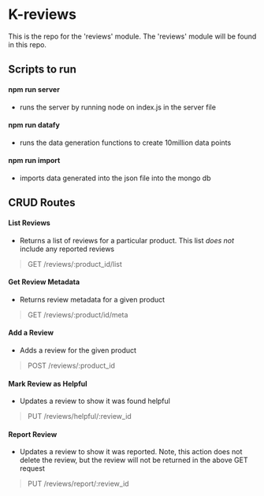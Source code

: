 # K-reviews
This is the repo for the 'reviews' module. The 'reviews' module will be found in this repo.

## Scripts to run
#### npm run server
- runs the server by running node on index.js in the server file
#### npm run datafy
- runs the data generation functions to create 10million data points
#### npm run import
- imports data generated into the json file into the mongo db


## CRUD Routes
#### List Reviews
- Returns a list of reviews for a particular product. This list *does not* include any reported reviews
> GET /reviews/:product_id/list

#### Get Review Metadata
- Returns review metadata for a given product
> GET /reviews/:product/id/meta

#### Add a Review
- Adds a review for the given product
> POST /reviews/:product_id

#### Mark Review as Helpful
- Updates a review to show it was found helpful
> PUT /reviews/helpful/:review_id

#### Report Review
- Updates a review to show it was reported. Note, this action does not delete the review, but the review will not be returned in the above GET request
> PUT /reviews/report/:review_id